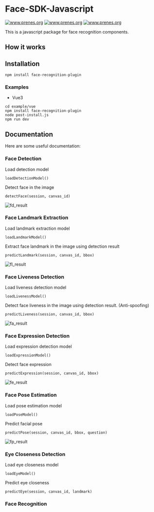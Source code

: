 # Face-SDK-Javascript

<a target="_blank" href="https://t.me/jareddean"><img src="https://img.shields.io/badge/telegram-prenes-green.svg?logo=telegram " alt="www.prenes.org"></a>
<a target="_blank" href="https://wa.me/+14422295661"><img src="https://img.shields.io/badge/whatsapp-prenes-green.svg?logo=whatsapp " alt="www.prenes.org"></a>
<a target="_blank" href="https://join.slack.com/t/prenes/shared_invite/zt-1cx925fip-vL4nKJN64XBMbx8vdwHP7Q"><img src="https://img.shields.io/badge/slack-prenes-green.svg?logo=slack " alt="www.prenes.org"></a>

This is a javascript package for face recognition components.

## How it works

## Installation
```
npm install face-recognition-plugin
```

### Examples
- Vue3

```
cd example/vue
npm install face-recognition-plugin
node post-install.js
npm run dev
```
## Documentation

Here are some useful documentation:
### Face Detection
Load detection model
```
loadDetectionModel()
```
Detect face in the image
```
detectFace(session, canvas_id)
```

![fd_result](https://user-images.githubusercontent.com/82228271/184420486-8284f6d2-10fa-47fd-a625-cf15956d32d4.png)

### Face Landmark Extraction
Load landmark extraction model
```
loadLandmarkModel()
```
Extract face landmark in the image using detection result
```
predictLandmark(session, canvas_id, bbox)
```

![fl_result](https://user-images.githubusercontent.com/82228271/184420510-a7b71a90-0fcc-4534-9bcc-15e3af2e9fce.png)

### Face Liveness Detection
Load liveness detection model
```
loadLivenessModel()
```
Detect face liveness in the image using detection result. (Anti-spoofing)
```
predictLiveness(session, canvas_id, bbox)
```

![fa_result](https://user-images.githubusercontent.com/82228271/184953255-9cb7b3d2-864c-4a15-a1f1-3e0dea8b6792.png)

### Face Expression Detection
Load expression detection model
```
loadExpressionModel()
```
Detect face expression
```
predictExpression(session, canvas_id, bbox)
```

![fe_result](https://user-images.githubusercontent.com/82228271/185451067-92dc54e6-bce6-40aa-96dc-bfd16d799104.png)

### Face Pose Estimation
Load pose estimation model
```
loadPoseModel()
```
Predict facial pose
```
predictPose(session, canvas_id, bbox, question)
```

![fp_result](https://user-images.githubusercontent.com/82228271/185186671-d288caac-a0a4-4644-a2ea-63386ba0aeee.png)

### Eye Closeness Detection
Load eye closeness model
```
loadEyeModel()
```
Predict eye closeness
```
predictEye(session, canvas_id, landmark)
```

### Face Recognition

